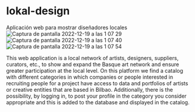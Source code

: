 # lokal-design
Aplicación web para mostrar diseñadores locales
![Captura de pantalla 2022-12-19 a las 1 07 29](https://user-images.githubusercontent.com/113461287/208326742-57bfdbd4-496d-426f-93cf-7ade1e9d93f0.png)
![Captura de pantalla 2022-12-19 a las 1 07 40](https://user-images.githubusercontent.com/113461287/208326747-42c8a933-c1b3-4f0e-938e-530d75205abc.png)
![Captura de pantalla 2022-12-19 a las 1 07 54](https://user-images.githubusercontent.com/113461287/208326750-26ad6b54-7be5-40f5-9364-1846ca8e56a3.png)

This web application is a local network of artists, designers, suppliers, curators, etc., to show and expand the Basque art network and ensure greater participation at the local level.
On this platform we find a catalog with different categories in which companies or people interested in recruiting people for a project have access to data and portfolios of artists or creative entities that are based in Bilbao.
Additionally, there is the possibility, by logging in, to post your profile in the category you consider appropriate and this is added to the database and displayed in the catalog.
